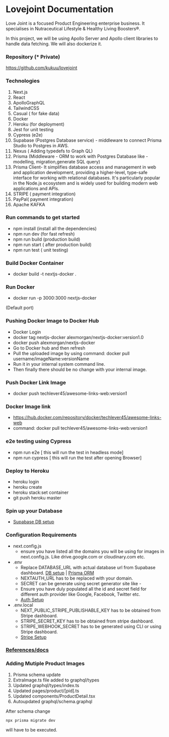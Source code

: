 # Lovejoint Documentation

Love Joint is a  focused  Product Engineering enterprise business. It specialises in Nutraceutical  Lifestyle & Healthy Living Boosters®.

In this project, we will be using Apollo Server and Apollo client libraries to handle data fetching. We will also dockerize it. 

### Repository (* Private)

https://github.com/kukuu/lovejoint

### Technologies

1. Next.js
2. React 
3. ApolloGraphQL 
4. TailwindCSS
5. Casual ( for fake data)
6. Docker
7. Heroku (for deployment) 
8. Jest for unit testing
9. Cypress (e2e)
10. Supabase (Postgres Database service) - middleware to connect Prisma Studio to Postgres in AWS.
11. Nexus ( Adding typedefs to Graph QL)
12. Prisma (Middleware -  ORM to work with Postgres Database like - modelling, migration,generate SQL query)
13. Prisma Client- It simplifies database access and management in web and application development, providing a higher-level, type-safe interface for working with
relational databases. It's particularly popular in the Node.js ecosystem and is widely used for building modern web applications and APIs.
14. STRIPE ( payment integration)
15. PayPal( payment integration)
16. Apache KAFKA

### Run commands to get started

- npm install (install all the dependencies)
- npm run dev (for fast refresh)
- npm run build (production build)
- npm run start ( after production build)
- npm run test ( unit testing)

### Build Docker Container

- docker build -t nextjs-docker .

### Run Docker

- docker run -p 3000:3000 nextjs-docker

(Default port)

### Pushing Docker Image to Docker Hub

- Docker Login
- docker tag nextjs-docker alexmorgan/nextjs-docker:version1.0
- docker push alexmorgan/nextjs-docker
- Go to Docker hub and then refresh
- Pull the uploaded image by using command: docker pull username/imageName:versionName
- Run it in your internal system command line.
- Then finally there should be no change with your internal image.

### Push Docker Link Image

- docker push techlever45/awesome-links-web:version1

### Docker Image link

- https://hub.docker.com/repository/docker/techlever45/awesome-links-web
- command: docker pull techlever45/awesome-links-web:version1

### e2e testing using Cypress

- npm run e2e [ this will run the test in headless mode]
- npm run cypress [ this will run the test after opening Browser]

### Deploy to Heroku

- heroku login
- heroku create
- heroku stack:set container
- git push heroku master

### Spin up your Database

- [Supabase DB setup](docs/databaseSetup.md)

### Configuration Requirements

- next.config.js
  - ensure you have listed all the domains you will be using for images in next.config.js. Like drive.google.com or cloudinary.com etc.
- .env
  - Replace DATABASE_URL with actual database url from Supabase dashboard. [DB setup](docs/databaseSetup.md) | [Prisma ORM](docs/workingWithPrisma.md)
  - NEXTAUTH_URL has to be replaced with your domain.
  - SECRET can be generate using secret generator site like -
  - Ensure you have duly populated all the id and secret field for different auth provider like Google, Facebook, Twitter etc.
  - [ Auth Setup](docs/authProviders.md)
- .env.local
  - NEXT_PUBLIC_STRIPE_PUBLISHABLE_KEY has to be obtained from Stripe dashboard.
  - STRIPE_SECRET_KEY has to be obtained from stripe dashboard.
  - STRIPE_WEBHOOK_SECRET has to be generated using CLI or using Stripe dashboard.
  - [Stripe Setup](docs/stripeSetup.md)

### [References/docs](docs/allReferences.md)

### Adding Mutiple Product Images
1. Prisma schema update
2. ExtraImage.ts file added to graphql/types
3. Updated graphql/types/index.ts
4. Updated pages/product/[pid].ts
5. Updated components/ProductDetail.tsx
6. Autoupdated graphql/schema.graphql

After schema change 

```
npx prisma migrate dev

```
will have to be executed.
